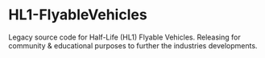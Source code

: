 # HL1-FlyableVehicles
Legacy source code for Half-Life (HL1) Flyable Vehicles. Releasing for community &amp; educational purposes to further the industries developments.
